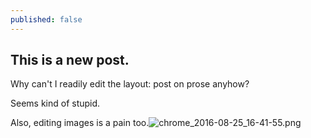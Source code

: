 ```yaml
---
published: false
---
```

## This is a new post.

Why can't I readily edit the layout: post on prose anyhow?

Seems kind of stupid.

Also, editing images is a pain too.![chrome_2016-08-25_16-41-55.png]({{site.baseurl}}/images/chrome_2016-08-25_16-41-55.png)

